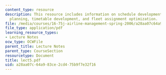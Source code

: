 ```yaml
---
content_type: resource
description: This resource includes information on schedule development process, frequency
  planning, timetable development, and fleet assignment optimization.
file: /media/courses/16-75j-airline-management-spring-2006/a28aa07c64a983ce2cd475b9f7e32f16_lect5.pdf
file_type: application/pdf
learning_resource_types:
- Lecture Notes
ocw_type: OCWFile
parent_title: Lecture Notes
parent_type: CourseSection
resourcetype: Document
title: lect5.pdf
uid: a28aa07c-64a9-83ce-2cd4-75b9f7e32f16
---
```

